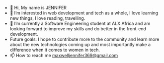 - 👋 Hi, My name is JENNIFER
- 👀 I’m interested in web development and tech as a whole, I love learning new things, I love reading, travelling.
- 🌱 I’m currently a Software Engineering student at ALX Africa and am looking forward to improve my skills and do better in the front-end development.
- Future goals: I hope to contribute more to the community and learn more about the new technologies coming up and most importantly make a difference when it comes to women in tech. 
- 📫 How to reach me maxwelljennifer369@gmail.com

<!---
Jennie-ace/Jennie-ace is a ✨ special ✨ repository because its `README.md` (this file) appears on your GitHub profile.
You can click the Preview link to take a look at your changes.
--->
